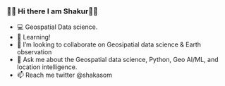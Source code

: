 ### 👋🏿 Hi there I am Shakur👋🏿

- 💻 Geospatial Data science. 
- 🌱 Learning!
- 👯 I’m looking to collaborate on Geosipatial data science & Earth observation
- 💬 Ask me about the Geospatial data science, Python, Geo AI/ML, and location intelligence.
- 📫 Reach me twitter  @shakasom

